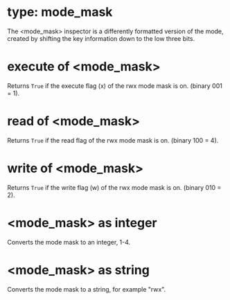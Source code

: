 # type: mode_mask

The &lt;mode_mask&gt; inspector is a differently formatted version of the mode, created by shifting the key information down to the low three bits.

# execute of &lt;mode_mask&gt;

Returns `True` if the execute flag (x) of the rwx mode mask is on. (binary 001 = 1).

# read of &lt;mode_mask&gt;

Returns `True` if the read flag of the rwx mode mask is on. (binary 100 = 4).

# write of &lt;mode_mask&gt;

Returns `True` if the write flag (w) of the rwx mode mask is on. (binary 010 = 2).

# &lt;mode_mask&gt; as integer

Converts the mode mask to an integer, 1-4.

# &lt;mode_mask&gt; as string

Converts the mode mask to a string, for example &quot;rwx&quot;.
